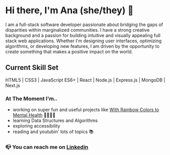 # Hi there, I'm Ana (she/they) 🚀

I am a full-stack software developer passionate about bridging the gaps of disparities within marginalized communities. I have a strong creative background and a passion for building intuitive and visually appealing full stack web applications. Whether I'm designing user interfaces, optimizing algorithms, or developing new features, I am driven by the opportunity to create something that makes a positive impact on the world.

## Current Skill Set
HTML5 | CSS3 | JavaScript ES6+ | React | Node.js | Express.js | MongoDB | Next.js

### At The Moment I'm..
- working on super fun and useful projects like [With Rainbow Colors to Mental Health](https://github.com/anaURL/uz-dugine-boje-do-mentalnog-zdravlja) 🏳️‍🌈🏳️‍⚧️
- learning Data Structures and Algorithms
- exploring accessibility
- reading and youtubin' lots of topics 📚


### 📪 You can reach me on [Linkedin](https://www.linkedin.com/in/anaurlic/) 

